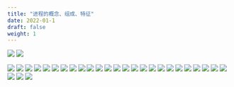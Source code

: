 ```yaml
---
title: "进程的概念、组成、特征"
date: 2022-01-1
draft: false
weight: 1
---
```



![][img0]
![][img0_]

![][img1]
![][img1_]
![][img2]
![][img2_]
![][img3]
![][img3_]
![][img4]
![][img4_]
![][img5]
![][img5_]
![][img6]
![][img6_]
![][img7]
![][img7_]
![][img8]
![][img8_]
![][img9]
![][img9_]
![][img10]
![][img10_]
![][img11]
![][img11_]
![][img12]
![][img12_]
![][img13]
![][img13_]
![][img14]
![][img14_]




[img0]:../.././imgs/operating_system/2/微信截图_20220402135158.png
[img0_]:../../../imgs/operating_system/2/微信截图_20220402135158.png


[img1]:../.././imgs/operating_system/2/微信截图_20220402141903.png
[img1_]:../../../imgs/operating_system/2/微信截图_20220402141903.png
[img2]:../.././imgs/operating_system/2/微信截图_20220402142005.png
[img2_]:../../../imgs/operating_system/2/微信截图_20220402142005.png
[img3]:../.././imgs/operating_system/2/微信截图_20220402142019.png
[img3_]:../../../imgs/operating_system/2/微信截图_20220402142019.png
[img4]:../.././imgs/operating_system/2/微信截图_20220402142028.png
[img4_]:../../../imgs/operating_system/2/微信截图_20220402142028.png
[img5]:../.././imgs/operating_system/2/微信截图_20220402142039.png
[img5_]:../../../imgs/operating_system/2/微信截图_20220402142039.png
[img6]:../.././imgs/operating_system/2/微信截图_20220402142047.png
[img6_]:../../../imgs/operating_system/2/微信截图_20220402142047.png
[img7]:../.././imgs/operating_system/2/微信截图_20220402142058.png
[img7_]:../../../imgs/operating_system/2/微信截图_20220402142058.png
[img8]:../.././imgs/operating_system/2/微信截图_20220402142107.png
[img8_]:../../../imgs/operating_system/2/微信截图_20220402142107.png
[img9]:../.././imgs/operating_system/2/微信截图_20220402142117.png
[img9_]:../../../imgs/operating_system/2/微信截图_20220402142117.png
[img10]:../.././imgs/operating_system/2/微信截图_20220402142130.png
[img10_]:../../../imgs/operating_system/2/微信截图_20220402142130.png
[img11]:../.././imgs/operating_system/2/微信截图_20220402142140.png
[img11_]:../../../imgs/operating_system/2/微信截图_20220402142140.png
[img12]:../.././imgs/operating_system/2/微信截图_20220402142150.png
[img12_]:../../../imgs/operating_system/2/微信截图_20220402142150.png
[img13]:../.././imgs/operating_system/2/微信截图_20220402142157.png
[img13_]:../../../imgs/operating_system/2/微信截图_20220402142157.png
[img14]:../.././imgs/operating_system/2/微信截图_20220402142204.png
[img14_]:../../../imgs/operating_system/2/微信截图_20220402142204.png